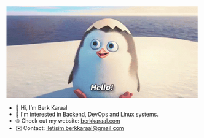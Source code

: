 <img src="penguin-hello.gif" >

- :wave: Hi, I’m Berk Karaal
- 🤠 I'm interested in Backend, DevOps and Linux systems.
- 🌐 Check out my website: [berkkaraal.com](https://berkkaraal.com)
- ✉️ Contact: <iletisim.berkkaraal@gmail.com>
